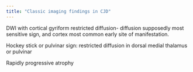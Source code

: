 ```yaml
---
title: "Classic imaging findings in CJD"
---
```

DWI with cortical gyriform restricted diffusion- diffusion supposedly most sensitive sign, and cortex most common early site of manifestation.

Hockey stick or pulvinar sign: restricted diffusion in dorsal medial thalamus or pulvinar

Rapidly progressive atrophy

